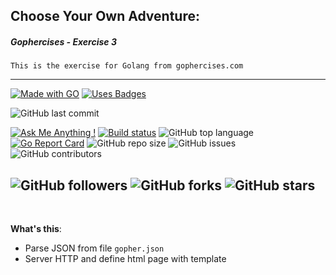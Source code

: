 ## Choose Your Own Adventure:
##### Gophercises - Exercise 3

`This is the exercise for Golang from gophercises.com`

---
[![Made with GO](https://forthebadge.com/images/badges/made-with-go.svg)](https://golang.org/)
[![Uses Badges](https://forthebadge.com/images/badges/uses-badges.svg)](https://github.com/ttimt/urlshort-gophercises)

![GitHub last commit](https://img.shields.io/github/last-commit/ttimt/ChooseYourOwnAdventure-gophercises?style=for-the-badge)

[![Ask Me Anything !](https://img.shields.io/badge/Ask%20me-anything-1abc9c.svg)](https://linkedin.com/in/timothy0707/)
[![Build status](https://ci.appveyor.com/api/projects/status/nwp6kndiutllfh5c/branch/master?svg=true)](https://ci.appveyor.com/project/ttimt/ChooseYourOwnAdventure-gophercises/branch/master)
![GitHub top language](https://img.shields.io/github/languages/top/ttimt/ChooseYourOwnAdventure-gophercises)
[![Go Report Card](https://goreportcard.com/badge/github.com/ttimt/ChooseYourOwnAdventure-gophercises)](https://goreportcard.com/report/github.com/ttimt/ChooseYourOwnAdventure-gophercises)
![GitHub repo size](https://img.shields.io/github/repo-size/ttimt/ChooseYourOwnAdventure-gophercises)
![GitHub issues](https://img.shields.io/github/issues/ttimt/ChooseYourOwnAdventure-gophercises)
![GitHub contributors](https://img.shields.io/github/contributors/ttimt/ChooseYourOwnAdventure-gophercises)

![GitHub followers](https://img.shields.io/github/followers/ttimt?label=Follow&style=social)
![GitHub forks](https://img.shields.io/github/forks/ttimt/ChooseYourOwnAdventure-gophercises?style=social)
![GitHub stars](https://img.shields.io/github/stars/ttimt/ChooseYourOwnAdventure-gophercises?style=social)
---
<br>

**What's this**:
- Parse JSON from file `gopher.json`
- Server HTTP and define html page with template
